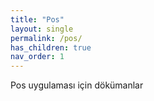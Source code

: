 ```yaml
---
title: "Pos"
layout: single
permalink: /pos/
has_children: true
nav_order: 1
---
```


Pos uygulaması için dökümanlar
